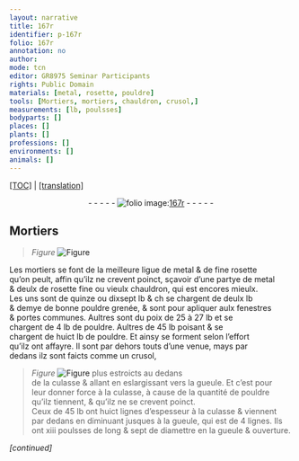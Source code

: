 ```yaml
---
layout: narrative
title: 167r
identifier: p-167r
folio: 167r
annotation: no
author:
mode: tcn
editor: GR8975 Seminar Participants
rights: Public Domain
materials: [metal, rosette, pouldre]
tools: [Mortiers, mortiers, chauldron, crusol,]
measurements: [lb, poulsses]
bodyparts: []
places: []
plants: []
professions: []
environments: []
animals: []
---
```


 <p><a href="{{ site.baseurl }}/normalized/">[TOC]</a> | <a href="{{ site.baseurl }}/texts/p-167r_tl/" target="_blank">[translation]</a></p><div class="folio" align="center">- - - - - <a href="http://gallica.bnf.fr/ark:/12148/btv1b10500001g/f339.image" target="_blank"><img src="https://cu-mkp.github.io/2017-workshop-edition/assets/photo-icon.png" alt="folio image: " style="display:inline-block; margin-bottom:-3px;"/>167r</a> - - - - - </div>  
  

## <span class="tl">Mortiers</span>

 
> *Figure*
> <a href="https://drive.google.com/open?id=0B9-oNrvWdlO5QTU2dDJtWHU5Nmc" target="_blank"><img src="https://cu-mkp.github.io/GR8975-edition/assets/photo-icon.png" alt="Figure" style="display:inline-block; margin-bottom:-3px;"/></a>
 
Les <span class="tl">mortiers</span> se font de la meilleure ligue de <span class="m">metal</span> & de fine <span class="m">rosette</span><br/> qu’on peult, affin qu’ilz ne crevent poinct, sçavoir d’une partye de <span class="m">metal</span><br/> & deulx de <span class="m">rosette</span> fine ou vieulx <span class="tl">chauldron</span>, qui est encores mieulx.<br/> Les uns sont de quinze ou dixsept <span class="ms">lb</span> & <span class="del">ch</span> se chargent de deulx <span class="ms">lb</span><br/> & demye de bonne <span class="m">pouldre</span> grenée, & sont pour apliquer aulx fenestres<br/> & portes communes. Aultres sont du poix de 25 à 27 <span class="ms">lb</span> et se<br/> chargent de 4 <span class="ms">lb</span> de <span class="m">pouldre</span>. Aultres de 45 <span class="ms">lb</span> poisant & se<br/> chargent de huict <span class="ms">lb</span> de <span class="m">pouldre</span>. Et ainsy se forment selon l’effort<br/> qu’ilz ont affayre. Il sont par dehors touts d’une venue, mays par<br/> dedans ilz sont faicts comme un <span class="tl">crusol,</span> 
> *Figure*
> <a href="https://drive.google.com/open?id=0B9-oNrvWdlO5OUZCVWpfdmlzbWc" target="_blank"><img src="https://cu-mkp.github.io/GR8975-edition/assets/photo-icon.png" alt="Figure" style="display:inline-block; margin-bottom:-3px;"/></a>
 plus estroicts au dedans<br/> de la culasse & allant en eslargissant vers la gueule. Et c’est pour<br/> leur donner force à la culasse, à cause de la quantité de <span class="m">pouldre</span><br/> qu’ilz tiennent, & qu’ilz ne se crevent poinct.<br/> Ceux de 45 <span class="ms">lb</span> ont huict lignes d’espesseur à la culasse & viennent<br/> par dedans en diminuant jusques à la gueule, qui est de 4 lignes. Ils<br/> ont xiii <span class="ms">poulsses</span> de long & sept de diamettre en la gueule & ouverture.
 
*[continued]*
 
 